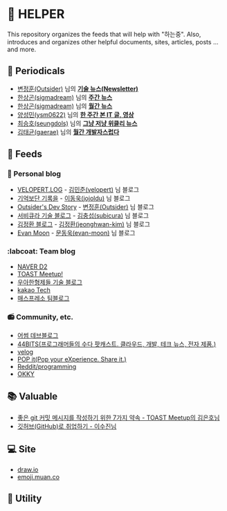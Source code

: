 # :star2: HELPER
This repository organizes the feeds that will help with "하는중". Also, introduces and organizes other helpful documents, sites, articles, posts ... and more.

## :newspaper: Periodicals
- [변정훈(Outsider)](https://github.com/outsideris) 님의 __[기술 뉴스(Newsletter)](https://blog.outsider.ne.kr/category/Newsletter)__
- [한상곤(sigmadream)](http://www.sangkon.com/) 님의 __[주간 뉴스](https://www.sangkon.com/tag/weekly/)__
- [한상곤(sigmadream)](http://www.sangkon.com/) 님의 __[월간 뉴스](https://www.sangkon.com/tag/monthly/)__
- [양성민(ysm0622)](https://github.com/ysm0622) 님의 __[한 주간 본 IT 글, 영상](https://velog.io/@chris/series/-%ED%95%9C-%EC%A3%BC%EA%B0%84-%EB%B3%B8-IT-%EA%B8%80-%EC%98%81%EC%83%81)__
- [최승호(seungdols)](https://github.com/seungdols) 님의 __[그냥 저냥 위클리 뉴스](https://seungdols.tistory.com/category/%EC%8A%B9%EB%8F%8C%20%EC%93%B0%EB%8B%A4)__
- [김태균(gaerae)](https://github.com/gaerae) 님의 __[월간 개발자스럽다](https://blog.gaerae.com/search/label/newsletter)__

## :scroll: Feeds
### :star2: Personal blog
- [VELOPERT.LOG](https://velopert.com/about) - [김민준(velopert)](https://github.com/velopert) 님 블로그
- [기억보단 기록을](https://jojoldu.tistory.com/) - [이동욱(jojoldu)](https://github.com/jojoldu) 님 블로그
- [Outsider's Dev Story](https://blog.outsider.ne.kr) - [변정훈(Outsider)](https://github.com/outsideris) 님 블로그
- [서비큐라 기술 블로그](https://subicura.com/) - [김충섭(subicura)](https://github.com/subicura) 님 블로그
- [김정환 블로그](http://jeonghwan-kim.github.io/) - [김정환(jeonghwan-kim)](https://github.com/jeonghwan-kim) 님 블로그
- [Evan Moon](https://evan-moon.github.io/) - [문동욱(evan-moon)](https://github.com/evan-moon) 님 블로그

### :labcoat: Team blog
- [NAVER D2](https://d2.naver.com/home)
- [TOAST Meetup!](https://meetup.toast.com/)
- [우아한형제들 기술 블로그](http://woowabros.github.io/)
- [kakao Tech](https://tech.kakao.com/)
- [매스프레소 팀블로그](https://medium.com/qandastudy)

### :radio: Community, etc.
- [어썸 데브블로그](https://awesome-devblog.netlify.com/)
- [44BITS(프로그래머들의 수다 팟캐스트. 클라우드, 개발, 테크 뉴스, 전자 제품.)](https://www.44bits.io/ko)
- [velog](https://velog.io/)
- [POP it(Pop your eXperience. Share it.)](https://www.popit.kr/)
- [Reddit/programming](https://www.reddit.com/r/programming/)
- [OKKY](https://okky.kr/)

## :books: Valuable
- [좋은 git 커밋 메시지를 작성하기 위한 7가지 약속 - TOAST Meetup의 김은호님](https://meetup.toast.com/posts/106)
- [깃허브(GitHub)로 취업하기 - 이수진님](https://sujinlee.me/professional-github/)

## :computer: Site
- [draw.io](https://www.draw.io/)
- [emoji.muan.co](https://emoji.muan.co)

## :link: Utility